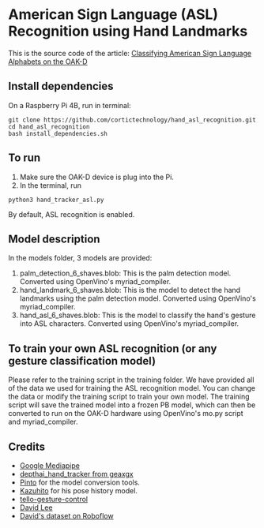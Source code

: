 # American Sign Language (ASL) Recognition using Hand Landmarks

This is the source code of the article: [Classifying American Sign Language Alphabets on the OAK-D](https://www.cortic.ca/post/classifying-american-sign-language-alphabets-on-the-oak-d)


## Install dependencies

On a Raspberry Pi 4B, run in terminal:

```
git clone https://github.com/cortictechnology/hand_asl_recognition.git
cd hand_asl_recognition
bash install_dependencies.sh
```

## To run

1. Make sure the OAK-D device is plug into the Pi.
2. In the terminal, run

```
python3 hand_tracker_asl.py
```

By default, ASL recognition is enabled.


## Model description

In the models folder, 3 models are provided:

1. palm_detection_6_shaves.blob: This is the palm detection model. Converted using OpenVino's myriad_compiler.
2. hand_landmark_6_shaves.blob: This is the model to detect the hand landmarks using the palm detection model. Converted using OpenVino's myriad_compiler.
3. hand_asl_6_shaves.blob: This is the model to classify the hand's gesture into ASL characters. Converted using OpenVino's myriad_compiler.

## To train your own ASL recognition (or any gesture classification model)

Please refer to the training script in the training folder. We have provided all of the data we used for training the ASL recognition model.
You can change the data or modify the training script to train your own model. The training script will save the trained model into a frozen PB model, 
which can then be converted to run on the OAK-D hardware using OpenVino's mo.py script and myriad_compiler.


## Credits
* [Google Mediapipe](https://github.com/google/mediapipe)
* [depthai_hand_tracker from geaxgx](https://github.com/geaxgx/depthai_hand_tracker)
* [Pinto](https://github.com/PINTO0309) for the model conversion tools.
* [Kazuhito](https://github.com/Kazuhito00/hand-gesture-recognition-using-mediapipe) for his pose history model.
* [tello-gesture-control](https://github.com/kinivi/tello-gesture-control)
* [David Lee](https://github.com/insigh1/Interactive_ABCs_with_American_Sign_Language_using_Yolov5)
* [David's dataset on Roboflow](https://public.roboflow.com/object-detection/american-sign-language-letters)
